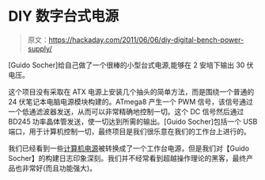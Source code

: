 # DIY 数字台式电源

> 原文：<https://hackaday.com/2011/06/06/diy-digital-bench-power-supply/>

[Guido Socher]给自己做了一个很棒的小型台式电源,能够在 2 安培下输出 30 伏电压。

这个项目没有采取在 ATX 电源上安装几个抽头的简单方法，而是围绕一个普通的 24 伏笔记本电脑电源模块构建的。ATmega8 产生一个 PWM 信号，该信号通过一个低通滤波器发送，从而可以非常精确地控制一切。这个 DC 信号然后通过 BD245 功率晶体管发送，使一切达到所需的输出。[Guido Socher]包括一个 USB 端口，用于计算机控制一切，最终项目是我们很乐意在我们的工作台上进行的。

我们已经看到一些[计算机电源](http://hackaday.com/2010/12/09/atx-psu-turned-into-an-adjustable-voltage-bench-supply/)被转换成了一个工作台电源，但是我们对【Guido Socher】的构建日志印象深刻。我们并不经常看到超越操作理论的黑客，最终产品也非常好(而且功能强大)。
